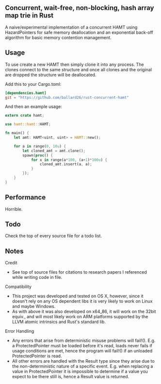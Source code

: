 Concurrent, wait-free, non-blocking, hash array map trie in Rust
----------------------------------------------------------------------
A naive/experimental implementation of a concurrent HAMT using 
HazardPointers for safe memory deallocation and an exponential back-off 
algorithm for basic memory contention management.

Usage
----------------------------------------------------------------------
To use create a new HAMT then simply clone it into any process. The clones
connect to the same structure and once all clones and the original are
dropped the structure will be deallocated.

Add this to your Cargo.toml:
```toml
[dependencies.hamt]
git = "https://github.com/ballard26/rust-concurrent-hamt"
```

And then an example usage:
```rust
extern crate hamt;

use hamt::hamt::HAMT;

fn main() {
    let amt: HAMT<uint, uint> = HAMT::new();

    for a in range(0, 10u) {
        let cloned_amt = amt.clone();
        spawn(proc() {
            for x in range(a*100, (a+1)*100u) { 
                cloned_amt.insert(a, a);
            }
        });
    }
}
```

Performance
----------------------------------------------------------------------
Horrible.

Todo
----------------------------------------------------------------------
Check the top of every source file for a todo list. 

Notes
----------------------------------------------------------------------
Credit
- See top of source files for citations to research papers I referenced while
  writing code in file.

Compatibility
- This project was developed and tested on OS X, however, since it doesn't rely
  on any OS dependent libs it is very likely to work on Linux and maybe Windows.
- As with above it was also developed on x64_86, it will work on the 32bit equiv.,
  and will most likely work on ARM platforms supported by the LLVM atomic 
  intrinsics and Rust's standard lib.

Error Handling
- Any errors that arise from deterministic misuse problems will fail!().
    E.g. a ProtectedPointer must be loaded before it's read, loads never 
    fails if usage conditions are met, hence the program will fail!() if
    an unloaded ProtectedPointer is read.
- All other errors are handled with the Result type since they arise
  due to the non-deterministic nature of a specific event.
    E.g. when replacing a value in ProtectedPointer it is impossible to determine
    if a value you expect to be there still is, hence a Result value is returned.
